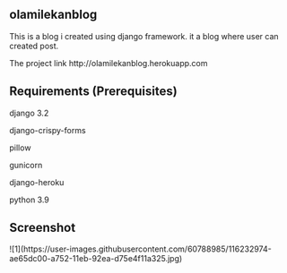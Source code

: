 <h2>olamilekanblog</h2>
This is a blog i created using django framework. it a blog where user can created post.
<p>The project link http://olamilekanblog.herokuapp.com</p>

<h2>Requirements (Prerequisites)</h2>
<p>django 3.2</p>
<p>django-crispy-forms</p> 
<p>pillow</p>
<p>gunicorn</p>
<p>django-heroku</p> 
<p>python 3.9</p>

<h2>Screenshot</h2>
![1](https://user-images.githubusercontent.com/60788985/116232974-ae65dc00-a752-11eb-92ea-d75e4f11a325.jpg)



